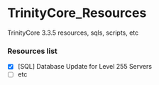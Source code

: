 # TrinityCore_Resources
TrinityCore 3.3.5 resources, sqls, scripts, etc

### Resources list

- [x] [SQL] Database Update for Level 255 Servers
- [ ] etc
